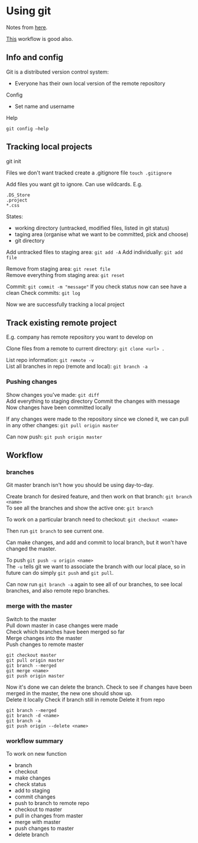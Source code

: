 # Using git

Notes from [here](https://www.youtube.com/watch?v=HVsySz-h9r4).

[This]('https://nvie.com/posts/a-successful-git-branching-model/') workflow is good also.

## Info and config

Git is a distributed version control system: 

- Everyone has their own local version of the remote repository

Config  

- Set name and username 

Help  

`git config —help`

## Tracking local projects

git init

Files we don't want tracked create a .gitignore file
`touch .gitignore`

Add files you want git to ignore. Can use wildcards. E.g.

```
.DS_Store
.project
*.css
```

States:

- working directory (untracked, modified files, listed in git status)
- taging area (organise what we want to be committed, pick and choose)
- git directory

Add untracked files to staging area: `git add -A`
Add individually:  `git add file`

Remove from staging area: `git reset file`  
Remove everything from staging area: `git reset`

Commit: `git commit -m "message"`
If you check status now can see have a clean 
Check commits: `git log`

Now we are successfully tracking a local project


## Track existing remote project

E.g. company has remote repository you want to develop on

Clone files from a remote to current directory: `git clone <url> .`

List repo information: `git remote -v`  
List all branches in repo (remote and local): `git branch -a`

### Pushing changes
Show changes you've made: `git diff`  
Add everything to staging directory
Commit the changes with message  
Now changes have been committed locally

If any changes were made to the repository since we cloned it, we can pull in any other changes: `git pull origin master`  

Can now push: `git push origin master`

## Workflow

### branches

Git master branch isn't how you should be using day-to-day.

Create branch for desired feature, and then work on that branch: `git branch <name>`  
To see all the branches and show the active one: `git branch`

To work on a particular branch need to checkout: `git checkout <name>`  

Then run `git branch` to see current one.  

Can make changes, and add and commit to local branch, but it won't have changed the master.

To push `git push -u origin <name>`  
The `-u` tells git we want to associate the branch with our local place, so in future can do simply `git push` and `git pull`. 

Can now run `git branch -a` again to see all of our branches, to see local branches, and also remote repo branches.

### merge with the master

Switch to the master   
Pull down master in case changes were made   
Check which branches have been merged so far  
Merge changes into the master  
Push changes to remote master  


```
git checkout master
git pull origin master
git branch --merged
git merge <name>
git push origin master
```

Now it's done we can delete the branch. 
Check to see if changes have been merged in the master, the new one should show up.  
Delete it locally
Check if branch still in remote
Delete it from repo


```
git branch --merged
git branch -d <name>
git branch -a
git push origin --delete <name>
```

### workflow summary
To work on new function

- branch
- checkout
- make changes
- check status
- add to staging
- commit changes
- push to branch to remote repo
- checkout to master
- pull in changes from master
- merge with master
- push changes to master
- delete branch
